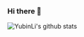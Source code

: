 ### Hi there 👋
![YubinLi's github stats](https://github-readme-stats.vercel.app/api?username=liyubin117&theme=dracula&&show_icons=true&include_all_commits=true)
